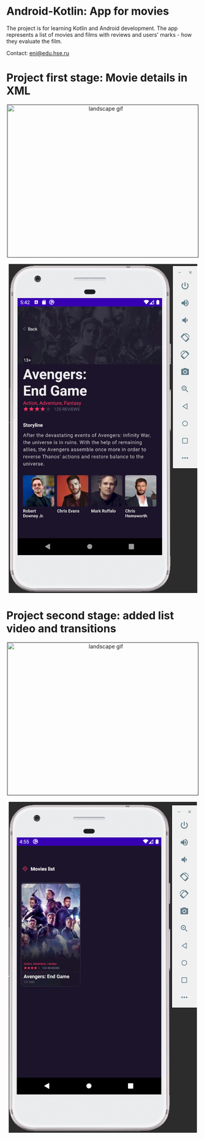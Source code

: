 # Android-Kotlin: App for movies  
The project is for learning Kotlin and Android development. The app represents a list of movies and films with reviews and users' marks - how they evaluate the film.

Contact: eni@edu.hse.ru
# Project first stage: Movie details in XML  

<p align="center">
    <a href=""https://imgflip.com/gif/4t74d2"><img width="500" height="400" src="https://i.imgflip.com/4t738o.gif" title="landscape gif"></a>
</p>
   
<p align="center">   
    <img src="https://github.com/EdwardNee/Android-Kotlin/blob/master/workshops/HW2_details_page.PNG">
</p>


# Project second stage: added list video and transitions 
<p align="center">
    <a href=""https://imgflip.com/gif/4u2l7a"><img width="500" height="400" src="https://i.imgflip.com/4u2l7a.gif" title="landscape gif"></a>
</p>
                                                                                                                                        
<p align="center">   
    <img src="https://github.com/EdwardNee/Android-Kotlin/blob/master/workshops/HW3_movie_list.PNG">
</p>
